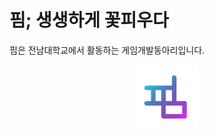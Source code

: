 # 핌; 생생하게 꽃피우다

핌은 전남대학교에서 활동하는 게임개발동아리입니다.  

<div style="display: flex; width: 100%; justify-content: center; align-items: center;">
<img src="https://raw.githubusercontent.com/PIMM-DEV/.github/master/static/logo.png" style="width: 100px" />
</div>
